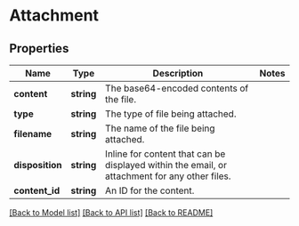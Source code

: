 # Attachment

## Properties
Name | Type | Description | Notes
------------ | ------------- | ------------- | -------------
**content** | **string** | The base64-encoded contents of the file. | 
**type** | **string** | The type of file being attached. | 
**filename** | **string** | The name of the file being attached. | 
**disposition** | **string** | Inline for content that can be displayed within the email, or attachment for any other files. | 
**content_id** | **string** | An ID for the content. | 

[[Back to Model list]](../README.md#documentation-for-models) [[Back to API list]](../README.md#documentation-for-api-endpoints) [[Back to README]](../README.md)


